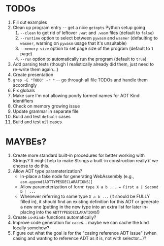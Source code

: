 # TODOs
1. Fill out examples
2. Clean up program entry -- get a nice `getopts` Python setup going
   1. `--clean` to get rid of leftover `.wat` and `.wasm` files (default to `false`)
   2. `--runtime` option to select between `pywasm` and `wasmer` (defaulting to `wasmer`, warning on `pywasm` usage that it's unsuitable)
   3. `--memory-size` option to set page size of the program (default to `1` page)
   4. `--run` option to automatically run the program (default to `true`)
3. Add parsing tests (though I realistically already did them, just need to re-write them again...)
4. Create presentation
5. `grep -E "TODO" -r *` -- go through all file TODOs and handle them accordingly
6. Fix globals
7. Make sure I'm not allowing poorly formed names for ADT Kind identifiers
8. Check on memory growing issue
9.  Update grammar in separate file
10. Build and test `default` cases
11. Build and test `nil` cases

# MAYBEs?
1. Create more standard built-in procedures for better working with Strings? It might help to make Strings a built-in construction really if we choose to do this.
2. Allow ADT type parameterization?
    * In-place a fake node for generating WebAssembly (e.g., `asm.append(ADTTYPESDECLARATIONS)`)
    * Allow parameterization of form: `type X a b ... = First a | Second b | ... `
    * Whenever referring to some type `X a b ...` (it should be FULLY filled in), it should find an existing definition for this ADT or generate a new one (putting in the new type into an extra list for later in-placing into the `ADTTYPESDECLARATIONS`!)
3. Create `is<Kind>` functions automatically?
4. Improve code generation for `case`s... maybe we can cache the kind locally somehow?
5. Figure out what the goal is for the "casing reference ADT issue" (when casing and wanting to reference ADT as it is, not with selector...)?
